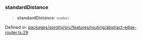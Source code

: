 
### standardDistance

> **standardDistance**: `number`

Defined in: [packages/sprotty/src/features/routing/abstract-edge-router.ts:29](https://github.com/eclipse-sprotty/sprotty/blob/f9b2433481cc27a1ac0c92d525a92039ae7f6c76/packages/sprotty/src/features/routing/abstract-edge-router.ts#L29)
